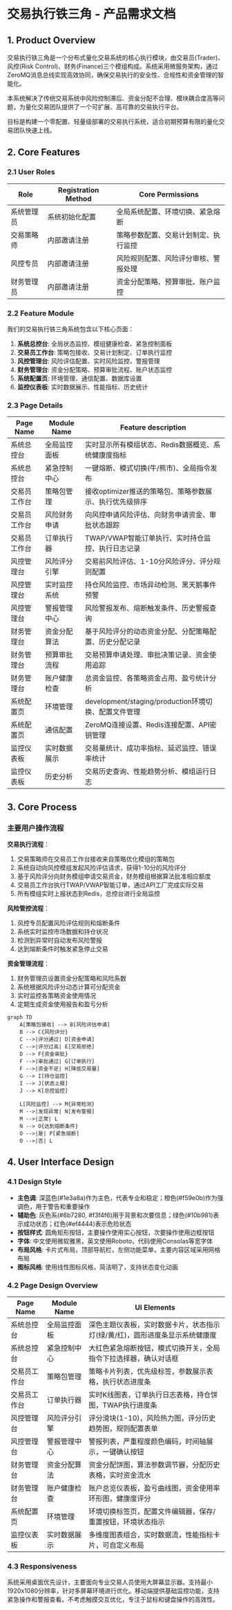 # 交易执行铁三角 - 产品需求文档

## 1. Product Overview

交易执行铁三角是一个分布式量化交易系统的核心执行模块，由交易员(Trader)、风控(Risk Control)、财务(Finance)三个模组构成。系统采用微服务架构，通过ZeroMQ消息总线实现高效协同，确保交易执行的安全性、合规性和资金管理的智能化。

本系统解决了传统交易系统中风险控制滞后、资金分配不合理、模块耦合度高等问题，为量化交易团队提供了一个可扩展、高可靠的交易执行平台。

目标是构建一个零配置、轻量级部署的交易执行系统，适合初期预算有限的量化交易团队快速上线。

## 2. Core Features

### 2.1 User Roles

| Role | Registration Method | Core Permissions |
|------|---------------------|------------------|
| 系统管理员 | 系统初始化配置 | 全局系统配置、环境切换、紧急熔断 |
| 交易策略师 | 内部邀请注册 | 策略参数配置、交易计划制定、执行监控 |
| 风控专员 | 内部邀请注册 | 风险规则配置、风险评分审核、警报处理 |
| 财务管理员 | 内部邀请注册 | 资金分配策略、预算审批、账户监控 |

### 2.2 Feature Module

我们的交易执行铁三角系统包含以下核心页面：

1. **系统总控台**: 全局状态监控、模组健康检查、紧急控制面板
2. **交易员工作台**: 策略包接收、交易计划制定、订单执行监控
3. **风控管理台**: 风险评估配置、实时风险监控、警报管理
4. **财务管理台**: 资金分配策略、预算审批流程、账户状态监控
5. **系统配置页**: 环境管理、通信配置、数据库设置
6. **监控仪表板**: 实时数据展示、性能指标、历史统计

### 2.3 Page Details

| Page Name | Module Name | Feature description |
|-----------|-------------|---------------------|
| 系统总控台 | 全局监控面板 | 实时显示所有模组状态、Redis数据概览、系统健康度指标 |
| 系统总控台 | 紧急控制中心 | 一键熔断、模式切换(牛/熊市)、全局指令发布 |
| 交易员工作台 | 策略包管理 | 接收optimizer推送的策略包、策略参数展示、执行优先级排序 |
| 交易员工作台 | 风险财务申请 | 向风控申请风险评估、向财务申请资金、审批状态跟踪 |
| 交易员工作台 | 订单执行器 | TWAP/VWAP智能订单执行、实时持仓监控、执行日志记录 |
| 风控管理台 | 风险评分引擎 | 交易前风险评估、1-10分风险评分、评分规则配置 |
| 风控管理台 | 实时监控系统 | 持仓风险监控、市场异动检测、黑天鹅事件预警 |
| 风控管理台 | 警报管理中心 | 风险警报发布、熔断触发条件、历史警报查询 |
| 财务管理台 | 资金分配算法 | 基于风险评分的动态资金分配、分配策略配置、历史分配记录 |
| 财务管理台 | 预算审批流程 | 交易预算申请处理、审批决策记录、资金使用追踪 |
| 财务管理台 | 账户健康检查 | 总资金监控、各策略资金占用、盈亏统计分析 |
| 系统配置页 | 环境管理 | development/staging/production环境切换、配置文件管理 |
| 系统配置页 | 通信配置 | ZeroMQ连接设置、Redis连接配置、API密钥管理 |
| 监控仪表板 | 实时数据展示 | 交易量统计、成功率指标、延迟监控、错误率统计 |
| 监控仪表板 | 历史分析 | 交易历史查询、性能趋势分析、模组运行日志 |

## 3. Core Process

### 主要用户操作流程

**交易执行流程**：
1. 交易策略师在交易员工作台接收来自策略优化模组的策略包
2. 系统自动向风控模组发起风险评估请求，获得1-10分的风险评分
3. 基于风险评分向财务模组申请交易资金，财务模组根据算法批准相应额度
4. 交易员工作台执行TWAP/VWAP智能订单，通过API工厂完成实际交易
5. 所有模组实时上报状态到Redis，总控台进行全局监控

**风险管控流程**：
1. 风控专员配置风险评估规则和熔断条件
2. 系统实时监控市场数据和持仓状况
3. 检测到异常时自动发布风险警报
4. 达到熔断条件时触发紧急停止交易

**资金管理流程**：
1. 财务管理员设置资金分配策略和风险系数
2. 系统根据风险评分动态计算可分配资金
3. 实时监控各策略资金使用情况
4. 定期生成资金使用报告和盈亏分析

```mermaid
graph TD
    A[策略包接收] --> B[风险评估申请]
    B --> C{风险评分}
    C -->|评分通过| D[资金申请]
    C -->|评分过高| E[交易拒绝]
    D --> F{资金审批}
    F -->|审批通过| G[订单执行]
    F -->|资金不足| H[降低交易量]
    G --> I[持仓监控]
    I --> J[状态上报]
    J --> K[总控监控]
    
    L[风险监控] --> M{异常检测}
    M -->|发现异常| N[发布警报]
    M -->|正常| L
    N --> O{达到熔断条件}
    O -->|是| P[紧急熔断]
    O -->|否| L
```

## 4. User Interface Design

### 4.1 Design Style

- **主色调**: 深蓝色(#1e3a8a)作为主色，代表专业和稳定；橙色(#f59e0b)作为强调色，用于警告和重要操作
- **辅助色**: 灰色系(#6b7280, #f3f4f6)用于背景和次要信息；绿色(#10b981)表示成功状态；红色(#ef4444)表示危险状态
- **按钮样式**: 圆角矩形按钮，主要操作使用实心按钮，次要操作使用边框按钮
- **字体**: 中文使用微软雅黑，英文使用Roboto，代码使用Consolas等宽字体
- **布局风格**: 卡片式布局，顶部导航栏，左侧功能菜单，主要内容区域采用网格布局
- **图标风格**: 使用线性图标风格，简洁明了，支持状态变化动画

### 4.2 Page Design Overview

| Page Name | Module Name | UI Elements |
|-----------|-------------|-------------|
| 系统总控台 | 全局监控面板 | 深色主题仪表板，实时数据卡片，状态指示灯(绿/黄/红)，圆形进度条显示系统健康度 |
| 系统总控台 | 紧急控制中心 | 大红色紧急熔断按钮，模式切换开关，全局指令下拉选择器，确认对话框 |
| 交易员工作台 | 策略包管理 | 策略卡片列表，优先级标签，参数展示表格，执行状态进度条 |
| 交易员工作台 | 订单执行器 | 实时K线图表，订单执行日志表格，持仓饼图，TWAP执行进度条 |
| 风控管理台 | 风险评分引擎 | 评分滑块(1-10)，风险热力图，评分历史趋势图，规则配置表单 |
| 风控管理台 | 警报管理中心 | 警报列表，严重程度颜色编码，时间轴展示，一键确认按钮 |
| 财务管理台 | 资金分配算法 | 资金分配饼图，算法参数调节器，分配历史表格，实时资金流水 |
| 财务管理台 | 账户健康检查 | 账户总览仪表板，盈亏曲线图，资金使用率环形图，健康度评分 |
| 系统配置页 | 环境管理 | 环境切换标签页，配置文件编辑器，保存/重置按钮，环境状态指示 |
| 监控仪表板 | 实时数据展示 | 多维度图表组合，实时数据流，性能指标卡片，可自定义布局 |

### 4.3 Responsiveness

系统采用桌面优先设计，主要面向专业交易人员使用大屏幕显示器。支持最小1920x1080分辨率，针对多屏幕环境进行优化。移动端提供基础监控功能，支持紧急操作和警报查看。不考虑触摸交互优化，专注于鼠标和键盘操作的高效性。